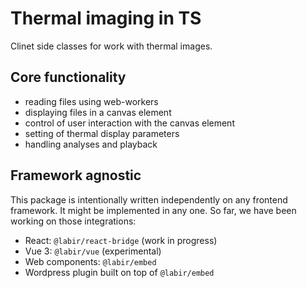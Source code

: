 # Thermal imaging in TS

Clinet side classes for work with thermal images.

## Core functionality

- reading files using web-workers
- displaying files in a canvas element
- control of user interaction with the canvas element
- setting of thermal display parameters
- handling analyses and playback

## Framework agnostic

This package is intentionally written independently on any frontend framework. It might be implemented in any one. So far, we have been working on those integrations:

- React: `@labir/react-bridge` (work in progress)
- Vue 3: `@labir/vue` (experimental)
- Web components: `@labir/embed`
- Wordpress plugin built on top of `@labir/embed`